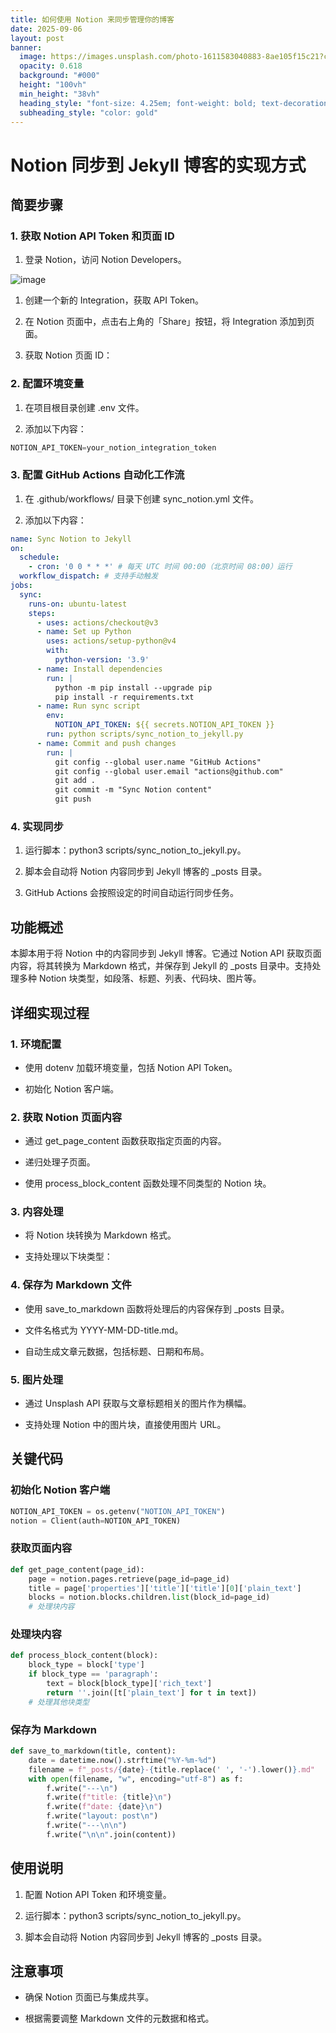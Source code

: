 ```yaml
---
title: 如何使用 Notion 来同步管理你的博客
date: 2025-09-06
layout: post
banner:
  image: https://images.unsplash.com/photo-1611583040883-8ae105f15c21?crop=entropy&cs=tinysrgb&fit=max&fm=jpg&ixid=M3w2OTIwMzJ8MHwxfHJhbmRvbXx8fHx8fHx8fDE3NTcxMzI2MjV8&ixlib=rb-4.1.0&q=80&w=1080
  opacity: 0.618
  background: "#000"
  height: "100vh"
  min_height: "38vh"
  heading_style: "font-size: 4.25em; font-weight: bold; text-decoration: underline"
  subheading_style: "color: gold"
---
```


# Notion 同步到 Jekyll 博客的实现方式

## 简要步骤

### 1. 获取 Notion API Token 和页面 ID

1. 登录 Notion，访问 Notion Developers。

![image](https://prod-files-secure.s3.us-west-2.amazonaws.com/a7a0cc5a-89b9-4cda-8686-1fba0ca52f40/d19c1afe-dea5-4312-9333-786b0ba83054/image.png?X-Amz-Algorithm=AWS4-HMAC-SHA256&X-Amz-Content-Sha256=UNSIGNED-PAYLOAD&X-Amz-Credential=ASIAZI2LB466ZXMQI5WA%2F20250906%2Fus-west-2%2Fs3%2Faws4_request&X-Amz-Date=20250906T042344Z&X-Amz-Expires=3600&X-Amz-Security-Token=IQoJb3JpZ2luX2VjEBwaCXVzLXdlc3QtMiJGMEQCICGXaI%2B25c6R%2Fr1X5jq9qVL2vgG1ZkSLhirU7SG9hOuJAiAR2hBd9FoTGUBp97wL53oQf%2FMbsS4ToGrzD68GuD%2B36CqIBAiF%2F%2F%2F%2F%2F%2F%2F%2F%2F%2F8BEAAaDDYzNzQyMzE4MzgwNSIMjueA96H1xVNOChViKtwDhKtXJnQh7Erhf8SEiOdYaJSV2LMk2OtEi7mUkTOvJg8Qv6HwuTCWNejnb4YlXVT75I848tGRCv%2Bh4aHzYOB7jEdKlof59ZeNxI9fuILqihU41W14e7a%2FrXcoF1sdkgV%2FiPsq2tHK7rdasNLcFUhpakcy3BCUB2JtNES4JRcmIeqgdhboDllMu5y60dWOACTzPBBCFyqOe%2F6uxop8q%2FR5FxEUVkHNLla4eJ435Uxiy%2FMEr5vxejcmkmUrF8SYjw%2F1incKT1twFiaQuLTmRsiz1ETXUWznYiitb1oU2Ot7%2BQAG%2FV4czrwqroWRlfAOdKEIHj3nYZiapFnpRrGvMl5on08zVNCWvMoVPKiwpU9bYeLX25GkEES1MIqUTvYCh2pXQ3Tu7xF2lkW8ftqRNkUNUiH1j2CKC6tGeyScJ9bGcNvSoj2YZY1pOPmM6x22HWrhOESJLjfmXMbZIqj8Ehdsvdg2kUx8R73NHE%2BpVk7e0QputYkYGmSOeJb3ib2GOaboZ1AUB0qQxdhGyTBZx6Zj6pERPxlNuGd8LPzX5ZZi3rKFWO%2FMBDuhWiJOTTfi522K1XBqXNahAqlsLCKjJ%2BcgxaCo%2BaQIUsaSpWBUFWcyxZEJH%2FX5nMnm3nzeu88wguPuxQY6pgEbM1RNwCgCxEBlBZn1cmZNBi8bW8p6mbM5mhha0Si1yAaPBnxHUw%2BHgcWJTfnHfWkFp9V57%2B2piZgBaaSz2gGWPUEFVOjTmpPDDmzqYsa1X4jsQeFKmmCuszOQFjT2BHeAFQUSFVXsb8n%2BsBkKcZoXlCeiST9JUHW58kfnt4YyUlvyNvM%2FiIJSwFl1BKgkMHArwheU%2B7pWjUvvniO6wN8UC253bECG&X-Amz-Signature=704da2a2d9cf1d534b4036dd1b3990571138be9d0a101bbef7b1eaace8d74359&X-Amz-SignedHeaders=host&x-amz-checksum-mode=ENABLED&x-id=GetObject)

1. 创建一个新的 Integration，获取 API Token。

1. 在 Notion 页面中，点击右上角的「Share」按钮，将 Integration 添加到页面。

1. 获取 Notion 页面 ID：


### 2. 配置环境变量

1. 在项目根目录创建 .env 文件。

1. 添加以下内容：

```javascript
NOTION_API_TOKEN=your_notion_integration_token
```

### 3. 配置 GitHub Actions 自动化工作流

1. 在 .github/workflows/ 目录下创建 sync_notion.yml 文件。

1. 添加以下内容：

```yaml
name: Sync Notion to Jekyll
on:
  schedule:
    - cron: '0 0 * * *' # 每天 UTC 时间 00:00（北京时间 08:00）运行
  workflow_dispatch: # 支持手动触发
jobs:
  sync:
    runs-on: ubuntu-latest
    steps:
      - uses: actions/checkout@v3
      - name: Set up Python
        uses: actions/setup-python@v4
        with:
          python-version: '3.9'
      - name: Install dependencies
        run: |
          python -m pip install --upgrade pip
          pip install -r requirements.txt
      - name: Run sync script
        env:
          NOTION_API_TOKEN: ${{ secrets.NOTION_API_TOKEN }}
        run: python scripts/sync_notion_to_jekyll.py
      - name: Commit and push changes
        run: |
          git config --global user.name "GitHub Actions"
          git config --global user.email "actions@github.com"
          git add .
          git commit -m "Sync Notion content"
          git push
```

### 4. 实现同步

1. 运行脚本：python3 scripts/sync_notion_to_jekyll.py。

1. 脚本会自动将 Notion 内容同步到 Jekyll 博客的 _posts 目录。

1. GitHub Actions 会按照设定的时间自动运行同步任务。

## 功能概述

本脚本用于将 Notion 中的内容同步到 Jekyll 博客。它通过 Notion API 获取页面内容，将其转换为 Markdown 格式，并保存到 Jekyll 的 _posts 目录中。支持处理多种 Notion 块类型，如段落、标题、列表、代码块、图片等。

## 详细实现过程

### 1. 环境配置

- 使用 dotenv 加载环境变量，包括 Notion API Token。

- 初始化 Notion 客户端。

### 2. 获取 Notion 页面内容

- 通过 get_page_content 函数获取指定页面的内容。

- 递归处理子页面。

- 使用 process_block_content 函数处理不同类型的 Notion 块。

### 3. 内容处理

- 将 Notion 块转换为 Markdown 格式。

- 支持处理以下块类型：


### 4. 保存为 Markdown 文件

- 使用 save_to_markdown 函数将处理后的内容保存到 _posts 目录。

- 文件名格式为 YYYY-MM-DD-title.md。

- 自动生成文章元数据，包括标题、日期和布局。

### 5. 图片处理

- 通过 Unsplash API 获取与文章标题相关的图片作为横幅。

- 支持处理 Notion 中的图片块，直接使用图片 URL。

## 关键代码

### 初始化 Notion 客户端

```python
NOTION_API_TOKEN = os.getenv("NOTION_API_TOKEN")
notion = Client(auth=NOTION_API_TOKEN)
```

### 获取页面内容

```python
def get_page_content(page_id):
    page = notion.pages.retrieve(page_id=page_id)
    title = page['properties']['title']['title'][0]['plain_text']
    blocks = notion.blocks.children.list(block_id=page_id)
    # 处理块内容
```

### 处理块内容

```python
def process_block_content(block):
    block_type = block['type']
    if block_type == 'paragraph':
        text = block[block_type]['rich_text']
        return ''.join([t['plain_text'] for t in text])
    # 处理其他块类型
```

### 保存为 Markdown

```python
def save_to_markdown(title, content):
    date = datetime.now().strftime("%Y-%m-%d")
    filename = f"_posts/{date}-{title.replace(' ', '-').lower()}.md"
    with open(filename, "w", encoding="utf-8") as f:
        f.write("---\n")
        f.write(f"title: {title}\n")
        f.write(f"date: {date}\n")
        f.write("layout: post\n")
        f.write("---\n\n")
        f.write("\n\n".join(content))
```

## 使用说明

1. 配置 Notion API Token 和环境变量。

1. 运行脚本：python3 scripts/sync_notion_to_jekyll.py。

1. 脚本会自动将 Notion 内容同步到 Jekyll 博客的 _posts 目录。

## 注意事项

- 确保 Notion 页面已与集成共享。

- 根据需要调整 Markdown 文件的元数据和格式。